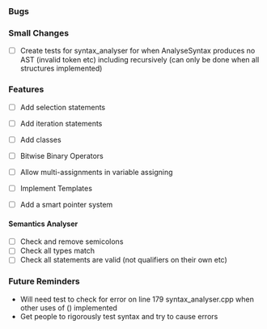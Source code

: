### Bugs

### Small Changes

-   [ ] Create tests for syntax_analyser for when AnalyseSyntax produces no AST (invalid token etc) including recursively (can only be done when all structures implemented)

### Features

-   [ ] Add selection statements
-   [ ] Add iteration statements
-   [ ] Add classes

-   [ ] Bitwise Binary Operators
-   [ ] Allow multi-assignments in variable assigning
-   [ ] Implement Templates
-   [ ] Add a smart pointer system

#### Semantics Analyser

-   [ ] Check and remove semicolons
-   [ ] Check all types match
-   [ ] Check all statements are valid (not qualifiers on their own etc)

### Future Reminders

-   Will need test to check for error on line 179 syntax_analyser.cpp when other uses of () implemented
-   Get people to rigorously test syntax and try to cause errors

